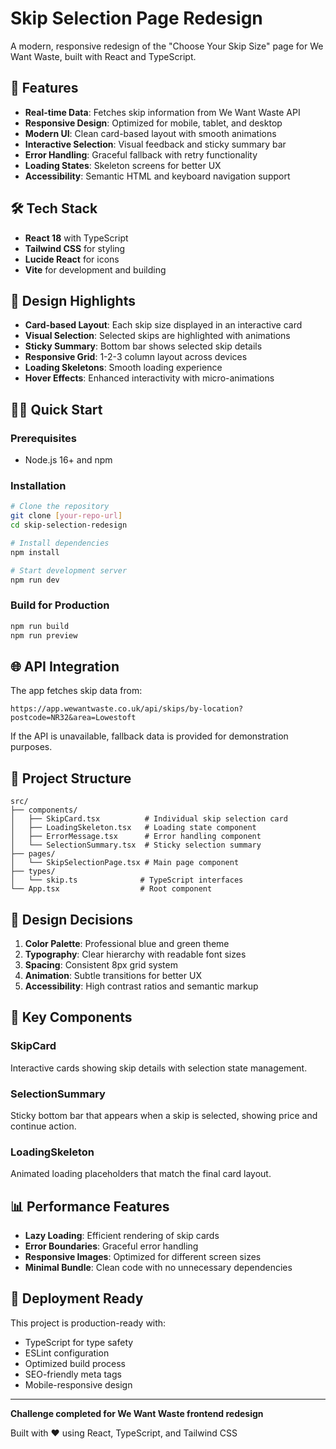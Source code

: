 # Skip Selection Page Redesign

A modern, responsive redesign of the "Choose Your Skip Size" page for We Want Waste, built with React and TypeScript.

## 🚀 Features

- **Real-time Data**: Fetches skip information from We Want Waste API
- **Responsive Design**: Optimized for mobile, tablet, and desktop
- **Modern UI**: Clean card-based layout with smooth animations
- **Interactive Selection**: Visual feedback and sticky summary bar
- **Error Handling**: Graceful fallback with retry functionality
- **Loading States**: Skeleton screens for better UX
- **Accessibility**: Semantic HTML and keyboard navigation support

## 🛠️ Tech Stack

- **React 18** with TypeScript
- **Tailwind CSS** for styling
- **Lucide React** for icons
- **Vite** for development and building

## 📱 Design Highlights

- **Card-based Layout**: Each skip size displayed in an interactive card
- **Visual Selection**: Selected skips are highlighted with animations
- **Sticky Summary**: Bottom bar shows selected skip details
- **Responsive Grid**: 1-2-3 column layout across devices
- **Loading Skeletons**: Smooth loading experience
- **Hover Effects**: Enhanced interactivity with micro-animations

## 🏃‍♂️ Quick Start

### Prerequisites
- Node.js 16+ and npm

### Installation
```bash
# Clone the repository
git clone [your-repo-url]
cd skip-selection-redesign

# Install dependencies
npm install

# Start development server
npm run dev
```

### Build for Production
```bash
npm run build
npm run preview
```

## 🌐 API Integration

The app fetches skip data from:
```
https://app.wewantwaste.co.uk/api/skips/by-location?postcode=NR32&area=Lowestoft
```

If the API is unavailable, fallback data is provided for demonstration purposes.

## 📂 Project Structure

```
src/
├── components/
│   ├── SkipCard.tsx          # Individual skip selection card
│   ├── LoadingSkeleton.tsx   # Loading state component  
│   ├── ErrorMessage.tsx      # Error handling component
│   └── SelectionSummary.tsx  # Sticky selection summary
├── pages/
│   └── SkipSelectionPage.tsx # Main page component
├── types/
│   └── skip.ts              # TypeScript interfaces
└── App.tsx                  # Root component
```

## 🎨 Design Decisions

1. **Color Palette**: Professional blue and green theme
2. **Typography**: Clear hierarchy with readable font sizes
3. **Spacing**: Consistent 8px grid system
4. **Animation**: Subtle transitions for better UX
5. **Accessibility**: High contrast ratios and semantic markup

## 🔧 Key Components

### SkipCard
Interactive cards showing skip details with selection state management.

### SelectionSummary  
Sticky bottom bar that appears when a skip is selected, showing price and continue action.

### LoadingSkeleton
Animated loading placeholders that match the final card layout.

## 📊 Performance Features

- **Lazy Loading**: Efficient rendering of skip cards
- **Error Boundaries**: Graceful error handling
- **Responsive Images**: Optimized for different screen sizes
- **Minimal Bundle**: Clean code with no unnecessary dependencies

## 🚀 Deployment Ready

This project is production-ready with:
- TypeScript for type safety
- ESLint configuration
- Optimized build process
- SEO-friendly meta tags
- Mobile-responsive design

---

**Challenge completed for We Want Waste frontend redesign**

Built with ❤️ using React, TypeScript, and Tailwind CSS